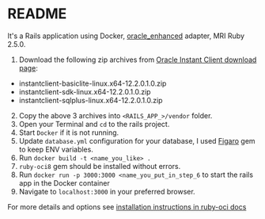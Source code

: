 # README

It's a Rails application using Docker, [oracle_enhanced](https://github.com/rsim/oracle-enhanced) adapter, MRI Ruby 2.5.0.

1. Download the following zip archives from [Oracle Instant Client download page](http://www.oracle.com/technetwork/topics/linuxx86-64soft-092277.html#ic_x64_inst):

- instantclient-basiclite-linux.x64-12.2.0.1.0.zip
- instantclient-sdk-linux.x64-12.2.0.1.0.zip
- instantclient-sqlplus-linux.x64-12.2.0.1.0.zip

2. Copy the above 3 archives into `<RAILS_APP_>/vendor` folder.
3. Open your Terminal and `cd` to the rails project.
4. Start `Docker` if it is not running.
5. Update `database.yml` configuration for your database, I used [Figaro](https://github.com/laserlemon/figaro) gem to keep ENV variables.
6. Run `docker build -t <name_you_like> .`
7. `ruby-oci8` gem should be installed without errors.
8. Run `docker run -p 3000:3000 <name_you_put_in_step_6` to start the rails app in the Docker container
9. Navigate to `localhost:3000` in your preferred browser.

For more details and options see [installation instructions in ruby-oci docs](https://www.rubydoc.info/github/kubo/ruby-oci8/file/docs/install-instant-client.md)
